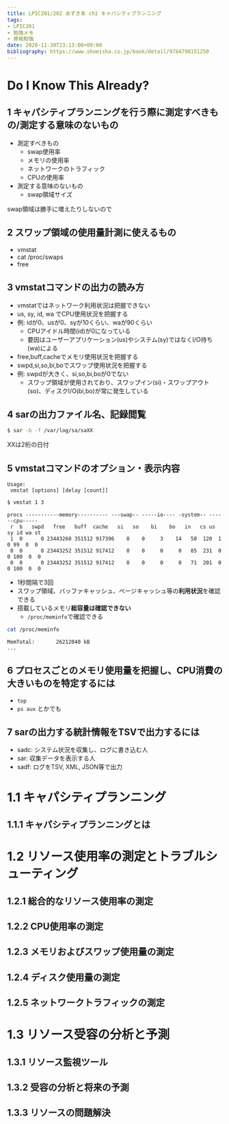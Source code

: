 ```yaml
---
title: LPIC201/202 あずき本 ch1 キャパシティプランニング
tags:
- LPIC201
- 勉強メモ
- 資格勉強
date: 2020-11-30T23:13:00+09:00
bibliography: https://www.shoeisha.co.jp/book/detail/9784798151250
---
```


# Do I Know This Already? #

## 1 キャパシティプランニングを行う際に測定すべきもの/測定する意味のないもの ##

- 測定すべきもの
  - swap使用率
  - メモリの使用率
  - ネットワークのトラフィック
  - CPUの使用率
- 測定する意味のないもの
  - swap領域サイズ

swap領域は勝手に増えたりしないので


## 2 スワップ領域の使用量計測に使えるもの ##

- vmstat
- cat /proc/swaps
- free


## 3 vmstatコマンドの出力の読み方 ##

- vmstatではネットワーク利用状況は把握できない
- us, sy, id, wa でCPU使用状況を把握する
- 例: idが0、usが0、syが10くらい、waが90くらい
  - CPUアイドル時間(id)が0になっている
  - 要因はユーザーアプリケーション(us)やシステム(sy)ではなくI/O待ち(wa)による
- free,buff,cacheでメモリ使用状況を把握する
- swpd,si,so,bi,boでスワップ使用状況を把握する
- 例: swpdが大きく、si,so,bi,boが0でない
  - スワップ領域が使用されており、スワップイン(si)・スワップアウト(so)、ディスクI/O(bi,bo)が常に発生している


## 4 sarの出力ファイル名、記録閲覧 ##

```sh
$ sar -b -f /var/log/sa/saXX
```

XXは2桁の日付


## 5 vmstatコマンドのオプション・表示内容 ##

```
Usage:
 vmstat [options] [delay [count]]
```

```sh
$ vmstat 1 3
```

```
procs -----------memory---------- ---swap-- -----io---- -system-- ------cpu-----
 r  b   swpd   free   buff  cache   si   so    bi    bo   in   cs us sy id wa st
 1  0      0 23443260 351512 917396    0    0     3    14   50  120  1  0 99  0  0
 0  0      0 23443252 351512 917412    0    0     0     0   85  231  0  0 100  0  0
 0  0      0 23443252 351512 917412    0    0     0     0   71  201  0  0 100  0  0
```

- 1秒間隔で3回
- スワップ領域、バッファキャッシュ、ページキャッシュ等の**利用状況**を確認できる
- 搭載しているメモリ**総容量は確認できない**
  - `/proc/meminfo`で確認できる


```sh
cat /proc/meminfo 
```

```
MemTotal:       26212040 kB
...
```



## 6 プロセスごとのメモリ使用量を把握し、CPU消費の大きいものを特定するには ##

- `top`
- `ps aux` とかでも


## 7 sarの出力する統計情報をTSVで出力するには ##

- sadc: システム状況を収集し、ログに書き込む人
- sar: 収集データを表示する人
- sadf: ログをTSV, XML, JSON等で出力




# 1.1 キャパシティプランニング #

## 1.1.1 キャパシティプランニングとは ##



# 1.2 リソース使用率の測定とトラブルシューティング #

## 1.2.1 総合的なリソース使用率の測定 ##


## 1.2.2 CPU使用率の測定 ##


## 1.2.3 メモリおよびスワップ使用量の測定 ##


## 1.2.4 ディスク使用量の測定 ##



## 1.2.5 ネットワークトラフィックの測定 ##



# 1.3 リソース受容の分析と予測 #

## 1.3.1 リソース監視ツール ##

## 1.3.2 受容の分析と将来の予測 ##

## 1.3.3 リソースの問題解決 ##


